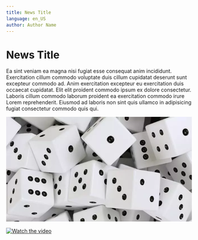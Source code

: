 ```yaml
---
title: News Title
language: en_US
author: Author Name
---
```


# News Title

Ea sint veniam ea magna nisi fugiat esse consequat anim incididunt. Exercitation cillum commodo voluptate duis cillum cupidatat deserunt sunt excepteur commodo ad. Anim exercitation excepteur eu exercitation duis occaecat cupidatat. Elit elit proident commodo ipsum ex dolore consectetur. Laboris cillum commodo laborum proident ea exercitation commodo irure Lorem reprehenderit. Eiusmod ad laboris non sint quis ullamco in adipisicing fugiat consectetur commodo quis qui.

![Label of the image](news-title/image1.webp)

[![Watch the video](https://i.imgur.com/vKb2F1B.png)](https://youtu.be/vt5fpE0bzSY)